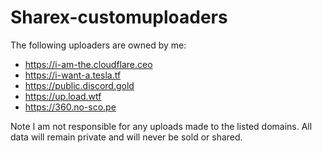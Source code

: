 # Sharex-customuploaders

The following uploaders are owned by me:
- https://i-am-the.cloudflare.ceo
- https://i-want-a.tesla.tf
- https://public.discord.gold
- https://up.load.wtf
- https://360.no-sco.pe

Note I am not responsible for any uploads made to the listed domains.
All data will remain private and will never be sold or shared.
